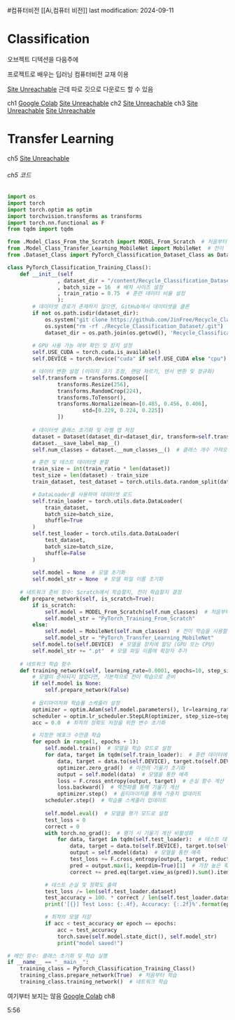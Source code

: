 #컴퓨터비전 
[[Ai,컴퓨터 비전]]
last modification: 2024-09-11

# Classification
오브젝트 디텍션을 다음주에

프로젝트로 배우는 딥러닝 컴퓨터비전 교재 이용

[Site Unreachable](https://campus.programmers.co.kr/app/courses/24550/curriculum/lessons/341929#part-72235)
근데 따로 깃으로 다운로드 할 수 있음

ch1
[Google Colab](https://colab.research.google.com/drive/1W1d0Jb_6Bfslocur98cFHoORYxG9-v-Y?usp=drive_open)
[Site Unreachable](https://colab.research.google.com/drive/1bk3Hr7ou_NypZgd1DiGiFjZAnp3VKjBU#scrollTo=DLSH2qlQp7JU)
ch2
[Site Unreachable](https://colab.research.google.com/drive/1T4JvUjaiZq9YCRrXopmEYCdZxEZFI1Sv)
ch3
[Site Unreachable](https://colab.research.google.com/drive/1zBW7quIesZj5Vm9me9-UjmZIywVDTbOs#scrollTo=ntIfOPzuNvUW)
[Site Unreachable](https://colab.research.google.com/drive/1lBJWo9aEDXTnlmyNj_ZRTr1jVao68R5c#scrollTo=C6fpTUpk_TKf)


# Transfer Learning
ch5
[Site Unreachable](https://colab.research.google.com/drive/1cF8eK2RauRBw7fUoDCOhCOjYcUWQzP8T#scrollTo=kESNVsD5w93-)
###### ch5 코드
```python
import os
import torch
import torch.optim as optim
import torchvision.transforms as transforms
import torch.nn.functional as F
from tqdm import tqdm

from .Model_Class_From_the_Scratch import MODEL_From_Scratch  # 처음부터 모델 학습을 위한 클래스
from .Model_Class_Transfer_Learning_MobileNet import MobileNet  # 전이 학습을 위한 MobileNet 모델 클래스
from .Dataset_Class import PyTorch_Classification_Dataset_Class as Dataset  # 데이터셋 클래스를 임포트

class PyTorch_Classification_Training_Class():
    def __init__(self
                , dataset_dir = "/content/Recycle_Classification_Dataset"  # 데이터셋 경로
                , batch_size = 16  # 배치 사이즈 설정
                , train_ratio = 0.75  # 훈련 데이터 비율 설정
                ):
        # 데이터셋 경로가 존재하지 않으면, GitHub에서 데이터셋을 클론
        if not os.path.isdir(dataset_dir):
            os.system("git clone https://github.com/JinFree/Recycle_Classification_Dataset.git")
            os.system("rm -rf ./Recycle_Classification_Dataset/.git")  # .git 폴더 삭제
            dataset_dir = os.path.join(os.getcwd(), 'Recycle_Classification_Dataset')  # 새로운 경로 설정
        
        # GPU 사용 가능 여부 확인 및 장치 설정
        self.USE_CUDA = torch.cuda.is_available()
        self.DEVICE = torch.device("cuda" if self.USE_CUDA else "cpu")

        # 데이터 변환 설정 (이미지 크기 조정, 랜덤 자르기, 텐서 변환 및 정규화)
        self.transform = transforms.Compose([
                transforms.Resize(256),
                transforms.RandomCrop(224),
                transforms.ToTensor(),
                transforms.Normalize(mean=[0.485, 0.456, 0.406],
                        std=[0.229, 0.224, 0.225]) 
                ])
        
        # 데이터셋 클래스 초기화 및 라벨 맵 저장
        dataset = Dataset(dataset_dir=dataset_dir, transform=self.transform)
        dataset.__save_label_map__()
        self.num_classes = dataset.__num_classes__()  # 클래스 개수 가져오기

        # 훈련 및 테스트 데이터셋 분할
        train_size = int(train_ratio * len(dataset))
        test_size = len(dataset) - train_size
        train_dataset, test_dataset = torch.utils.data.random_split(dataset, [train_size, test_size])

        # DataLoader를 사용하여 데이터셋 로드
        self.train_loader = torch.utils.data.DataLoader(
            train_dataset, 
            batch_size=batch_size, 
            shuffle=True
        )
        self.test_loader = torch.utils.data.DataLoader(
            test_dataset, 
            batch_size=batch_size, 
            shuffle=False
        )
        
        self.model = None  # 모델 초기화
        self.model_str = None  # 모델 파일 이름 초기화
        
    # 네트워크 준비 함수: Scratch에서 학습할지, 전이 학습할지 결정
    def prepare_network(self, is_scratch=True):
        if is_scratch:
            self.model = MODEL_From_Scratch(self.num_classes)  # 처음부터 학습할 경우
            self.model_str = "PyTorch_Training_From_Scratch"
        else:
            self.model = MobileNet(self.num_classes)  # 전이 학습을 사용할 경우
            self.model_str = "PyTorch_Transfer_Learning_MobileNet"
        self.model.to(self.DEVICE)  # 모델을 장치에 할당 (GPU 또는 CPU)
        self.model_str += ".pt"  # 모델 파일 이름에 확장자 추가
    
    # 네트워크 학습 함수
    def training_network(self, learning_rate=0.0001, epochs=10, step_size=3, gamma=0.3):
        # 모델이 준비되지 않았다면, 기본적으로 전이 학습으로 준비
        if self.model is None:
            self.prepare_network(False)
        
        # 옵티마이저와 학습률 스케줄러 설정
        optimizer = optim.Adam(self.model.parameters(), lr=learning_rate)
        scheduler = optim.lr_scheduler.StepLR(optimizer, step_size=step_size, gamma=gamma)
        acc = 0.0  # 최적의 정확도 저장을 위한 변수 초기화

        # 지정한 에포크 수만큼 학습
        for epoch in range(1, epochs + 1):
            self.model.train()  # 모델을 학습 모드로 설정
            for data, target in tqdm(self.train_loader):  # 훈련 데이터에 대해 반복
                data, target = data.to(self.DEVICE), target.to(self.DEVICE)  # 데이터를 장치로 이동
                optimizer.zero_grad()  # 이전의 기울기 초기화
                output = self.model(data)  # 모델을 통한 예측
                loss = F.cross_entropy(output, target)  # 손실 함수 계산
                loss.backward()  # 역전파를 통해 기울기 계산
                optimizer.step()  # 옵티마이저를 통해 가중치 업데이트
            scheduler.step()  # 학습률 스케줄러 업데이트
            
            self.model.eval()  # 모델을 평가 모드로 설정
            test_loss = 0
            correct = 0
            with torch.no_grad():  # 평가 시 기울기 계산 비활성화
                for data, target in tqdm(self.test_loader):  # 테스트 데이터에 대해 반복
                    data, target = data.to(self.DEVICE), target.to(self.DEVICE)  # 데이터를 장치로 이동
                    output = self.model(data)  # 모델을 통한 예측
                    test_loss += F.cross_entropy(output, target, reduction='sum').item()  # 총 손실 계산
                    pred = output.max(1, keepdim=True)[1]  # 가장 높은 확률을 가진 클래스 예측
                    correct += pred.eq(target.view_as(pred)).sum().item()  # 정확도 계산

            # 테스트 손실 및 정확도 출력
            test_loss /= len(self.test_loader.dataset)
            test_accuracy = 100. * correct / len(self.test_loader.dataset)
            print('[{}] Test Loss: {:.4f}, Accuracy: {:.2f}%'.format(epoch, test_loss, test_accuracy))

            # 최적의 모델 저장
            if acc < test_accuracy or epoch == epochs:
                acc = test_accuracy
                torch.save(self.model.state_dict(), self.model_str)
                print("model saved!")

# 메인 함수: 클래스 초기화 및 학습 실행
if __name__ == "__main__":
    training_class = PyTorch_Classification_Training_Class()
    training_class.prepare_network(True)  # 처음부터 학습
    training_class.training_network()  # 네트워크 학습
```


여기부터 보지는 않음
[Google Colab](https://colab.research.google.com/drive/1VvpWq4xByajuc2dFV8b-HKcGvNz45pJq)
ch8


5:56